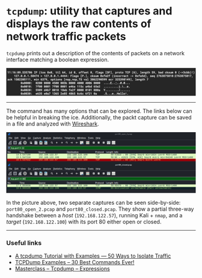 # `tcpdump`: utility that captures and displays the raw contents of network traffic packets 
`tcpdump` prints out a description of the contents of packets on a network interface matching a boolean expression.

<img src="./images/tcpdump1.png">

----

The command has many options that can be explored. The links below can be helpful in breaking the ice. Additionally, the packt capture can be saved in a file and analyzed with [Wireshark](https://www.wireshark.org/).

<img src="./images/tcpdump2.png">

In the picture above, two separate captures can be seen side-by-side: `port80_open_2.pcap` and `port80_closed.pcap`. They show a partial three-way handshake between a *host* (`192.168.122.57`), running Kali + `nmap`, and a *target* (`192.168.122.100`) with its port 80 either open or closed.

----

### Useful links
- [A tcpdump Tutorial with Examples — 50 Ways to Isolate Traffic](https://danielmiessler.com/study/tcpdump/)
- [TCPDump Examples – 30 Best Commands Ever!](https://www.shellhacks.com/tcpdump-examples-30-best-commands-ever/)
- [Masterclass – Tcpdump – Expressions](https://packetpushers.net/blog/masterclass-tcpdump-expressions/)
